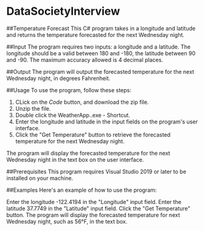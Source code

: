 # DataSocietyInterview

##Temperature Forecast
This C# program takes in a longitude and latitude and returns the temperature forecasted for the next Wednesday night.

##Input
The program requires two inputs: a longitude and a latitude. The longitude should be a valid between 180 and -180, the latitude between 90 and -90. The maximum accuracy allowed is 4 decimal places. 

##Output
The program will output the forecasted temperature for the next Wednesday night, in degrees Fahrenheit.

##Usage
To use the program, follow these steps:

1. CLick on the *Code* button, and download the zip file.
2. Unzip the file.
3. Double click the WeatherApp..exe - Shortcut.
4. Enter the longitude and latitude in the input fields on the program's user interface.
5. Click the "Get Temperature" button to retrieve the forecasted temperature for the next Wednesday night.

The program will display the forecasted temperature for the next Wednesday night in the text box on the user interface.

##Prerequisites
This program requires Visual Studio 2019 or later to be installed on your machine.

##Examples
Here's an example of how to use the program:

Enter the longitude -122.4194 in the "Longitude" input field.
Enter the latitude 37.7749 in the "Latitude" input field.
Click the "Get Temperature" button.
The program will display the forecasted temperature for next Wednesday night, such as 56°F, in the text box.
